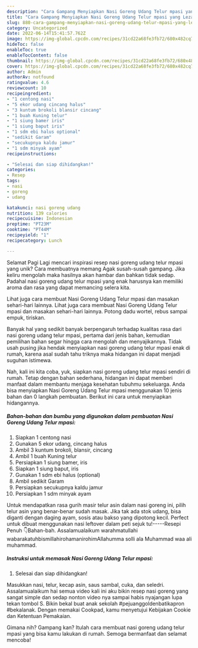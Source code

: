 ```yaml
---
description: "Cara Gampang Menyiapkan Nasi Goreng Udang Telur mpasi yang Lezat Sekali, Mengugah Selera"
title: "Cara Gampang Menyiapkan Nasi Goreng Udang Telur mpasi yang Lezat Sekali, Mengugah Selera"
slug: 880-cara-gampang-menyiapkan-nasi-goreng-udang-telur-mpasi-yang-lezat-sekali-mengugah-selera
category: Uncategorized
date: 2022-06-14T15:41:57.762Z
image: https://img-global.cpcdn.com/recipes/31cd22a68fe3fb72/680x482cq70/nasi-goreng-udang-telur-mpasi-foto-resep-utama.jpg
hideToc: false
enableToc: true
enableTocContent: false
thumbnail: https://img-global.cpcdn.com/recipes/31cd22a68fe3fb72/680x482cq70/nasi-goreng-udang-telur-mpasi-foto-resep-utama.jpg
cover: https://img-global.cpcdn.com/recipes/31cd22a68fe3fb72/680x482cq70/nasi-goreng-udang-telur-mpasi-foto-resep-utama.jpg
author: Admin
authorAv: notfound
ratingvalue: 4.6
reviewcount: 10
recipeingredient:
- "1 centong nasi"
- "5 ekor udang cincang halus"
- "3 kuntum brokoli blansir cincang"
- "1 buah Kuning telur"
- "1 siung bamer iris"
- "1 siung baput iris"
- "1 sdm ebi halus optional"
- "sedikit Garam"
- "secukupnya kaldu jamur"
- "1 sdm minyak ayam"
recipeinstructions:

- "Selesai dan siap dihidangkan!"
categories:
- Resep
tags:
- nasi
- goreng
- udang

katakunci: nasi goreng udang 
nutrition: 139 calories
recipecuisine: Indonesian
preptime: "PT23M"
cooktime: "PT44M"
recipeyield: "1"
recipecategory: Lunch

---
```



Selamat Pagi Lagi mencari inspirasi resep nasi goreng udang telur mpasi yang unik? Cara membuatnya memang Agak susah-susah gampang. Jika keliru mengolah maka hasilnya akan hambar dan bahkan tidak sedap. Padahal nasi goreng udang telur mpasi yang enak harusnya kan memiliki aroma dan rasa yang dapat memancing selera kita.


Lihat juga cara membuat Nasi Goreng Udang Telur mpasi dan masakan sehari-hari lainnya. Lihat juga cara membuat Nasi Goreng Udang Telur mpasi dan masakan sehari-hari lainnya. Potong dadu wortel, rebus sampai empuk, tiriskan.

Banyak hal yang sedikit banyak berpengaruh terhadap kualitas rasa dari nasi goreng udang telur mpasi, pertama dari jenis bahan, kemudian pemilihan bahan segar hingga cara mengolah dan menyajikannya. Tidak usah pusing jika hendak menyiapkan nasi goreng udang telur mpasi enak di rumah, karena asal sudah tahu triknya maka hidangan ini dapat menjadi suguhan istimewa.


Nah, kali ini kita coba, yuk, siapkan nasi goreng udang telur mpasi sendiri di rumah. Tetap dengan bahan sederhana, hidangan ini dapat memberi manfaat dalam membantu menjaga kesehatan tubuhmu sekeluarga. Anda bisa menyiapkan Nasi Goreng Udang Telur mpasi menggunakan 10 jenis bahan dan 0 langkah pembuatan. Berikut ini cara untuk menyiapkan hidangannya.

<!--inarticleads1-->

##### Bahan-bahan dan bumbu yang digunakan dalam pembuatan Nasi Goreng Udang Telur mpasi:

1. Siapkan 1 centong nasi
1. Gunakan 5 ekor udang, cincang halus
1. Ambil 3 kuntum brokoli, blansir, cincang
1. Ambil 1 buah Kuning telur
1. Persiapkan 1 siung bamer, iris
1. Siapkan 1 siung baput, iris
1. Gunakan 1 sdm ebi halus (optional)
1. Ambil sedikit Garam
1. Persiapkan secukupnya kaldu jamur
1. Persiapkan 1 sdm minyak ayam


Untuk mendapatkan rasa gurih masir telur asin dalam nasi goreng ini, pilih telur asin yang benar-benar sudah masak. Jika tak ada stok udang, bisa diganti dengan daging ayam, sosis atau bakso yang dipotong kecil. Perfect untuk dibuat menggunakan nasi leftover dalam peti sejuk tu!-----Resepi Penuh 👇Bahan-bah. Assalamualaikum warahmatullahi wabarakatuhbismillahirohamanirohimAllahumma solli ala Muhammad waa ali muhammad. 

<!--inarticleads2-->

##### Instruksi untuk memasak Nasi Goreng Udang Telur mpasi:


1. Selesai dan siap dihidangkan!

Masukkan nasi, telur, kecap asin, saus sambal, cuka, dan seledri. Assalamualaikum hai semua video kali ini aku bikin resep nasi goreng yang sangat simple dan sedap nonton video nya sampai habis nyajangan lupa tekan tombol S. Bikin bekal buat anak sekolah #pejuanggoldenbatikapron #bekalanak. Dengan memakai Cookpad, kamu menyetujui Kebijakan Cookie dan Ketentuan Pemakaian. 

Gimana nih? Gampang kan? Itulah cara membuat nasi goreng udang telur mpasi yang bisa kamu lakukan di rumah. Semoga bermanfaat dan selamat mencoba!
